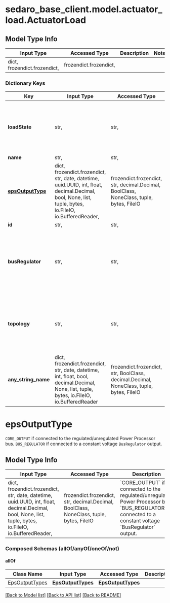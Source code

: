 # sedaro_base_client.model.actuator_load.ActuatorLoad

## Model Type Info
Input Type | Accessed Type | Description | Notes
------------ | ------------- | ------------- | -------------
dict, frozendict.frozendict,  | frozendict.frozendict,  |  | 

### Dictionary Keys
Key | Input Type | Accessed Type | Description | Notes
------------ | ------------- | ------------- | ------------- | -------------
**loadState** | str,  | str,  | Relationship to a &#x60;LoadState&#x60; block. Reverse key: &#x60;LoadState.loads&#x60;. On delete: &#x60;CASCADE&#x60; (delete this block when referenced block is deleted). | 
**name** | str,  | str,  |  | 
**[epsOutputType](#epsOutputType)** | dict, frozendict.frozendict, str, date, datetime, uuid.UUID, int, float, decimal.Decimal, bool, None, list, tuple, bytes, io.FileIO, io.BufferedReader,  | frozendict.frozendict, str, decimal.Decimal, BoolClass, NoneClass, tuple, bytes, FileIO | &#x60;CORE_OUTPUT&#x60; if connected to the regulated/unregulated Power Processor bus.  &#x60;BUS_REGULATOR&#x60; if connected to a constant voltage &#x60;BusRegulator&#x60; output. | 
**id** | str,  | str,  |  | [optional] 
**busRegulator** | str,  | str,  | Relationship to zero or one &#x60;BusRegulator&#x60; blocks. Reverse key: &#x60;BusRegulator.loads&#x60;. On delete: &#x60;RESTRICT&#x60; (prevent referenced block from being deleted while relationship to this one exists). | [optional] 
**topology** | str,  | str,  | Relationship to zero or one &#x60;Topology&#x60; blocks. Reverse key: &#x60;Topology.loads&#x60;. On delete: &#x60;SET_NONE&#x60; (set relationship field to &#x60;None&#x60; when referenced block is deleted). | [optional] 
**any_string_name** | dict, frozendict.frozendict, str, date, datetime, int, float, bool, decimal.Decimal, None, list, tuple, bytes, io.FileIO, io.BufferedReader | frozendict.frozendict, str, BoolClass, decimal.Decimal, NoneClass, tuple, bytes, FileIO | any string name can be used but the value must be the correct type | [optional]

# epsOutputType

`CORE_OUTPUT` if connected to the regulated/unregulated Power Processor bus.  `BUS_REGULATOR` if connected to a constant voltage `BusRegulator` output.

## Model Type Info
Input Type | Accessed Type | Description | Notes
------------ | ------------- | ------------- | -------------
dict, frozendict.frozendict, str, date, datetime, uuid.UUID, int, float, decimal.Decimal, bool, None, list, tuple, bytes, io.FileIO, io.BufferedReader,  | frozendict.frozendict, str, decimal.Decimal, BoolClass, NoneClass, tuple, bytes, FileIO | &#x60;CORE_OUTPUT&#x60; if connected to the regulated/unregulated Power Processor bus.  &#x60;BUS_REGULATOR&#x60; if connected to a constant voltage &#x60;BusRegulator&#x60; output. | 

### Composed Schemas (allOf/anyOf/oneOf/not)
#### allOf
Class Name | Input Type | Accessed Type | Description | Notes
------------- | ------------- | ------------- | ------------- | -------------
[EpsOutputTypes](EpsOutputTypes.md) | [**EpsOutputTypes**](EpsOutputTypes.md) | [**EpsOutputTypes**](EpsOutputTypes.md) |  | 

[[Back to Model list]](../../README.md#documentation-for-models) [[Back to API list]](../../README.md#documentation-for-api-endpoints) [[Back to README]](../../README.md)

